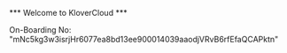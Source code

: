 *** Welcome to KloverCloud ***

On-Boarding No: &#34;mNc5kg3w3isrjHr6077ea8bd13ee900014039aaodjVRvB6rfEfaQCAPktn&#34;

